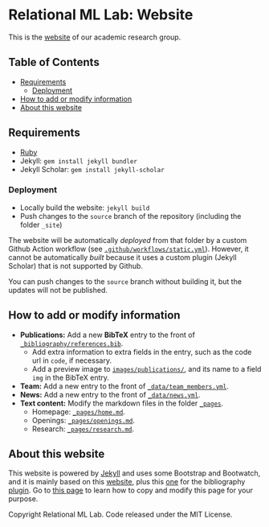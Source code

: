 # Relational ML Lab: Website

This is the [website](https://relationalml.github.io) of our academic research group.

## Table of Contents

* [Requirements](#requirements)
    * [Deployment](#deployment)
* [How to add or modify information](#how-to-add-or-modify-information)
* [About this website](#about-this-website)

## Requirements

* [Ruby](https://www.ruby-lang.org/en/)
* Jekyll: `gem install jekyll bundler`
* Jekyll Scholar: `gem install jekyll-scholar`

### Deployment

* Locally build the website: `jekyll build`
* Push changes to the `source` branch of the repository (including the folder `_site`)

The website will be automatically *deployed* from that folder by a custom Github Action workflow (see [`.github/workflows/static.yml`](.github/workflows/static.yml)). However, it cannot be automatically *built* because it uses a custom plugin (Jekyll Scholar) that is not supported by Github.

You can push changes to the `source` branch without building it, but the updates will not be published.

## How to add or modify information

* **Publications:** Add a new **BibTeX** entry to the front of [`_bibliography/references.bib`](_bibliography/references.bib).
    * Add extra information to extra fields in the entry, such as the code url in `code`, if necessary.
    * Add a preview image to [`images/publications/`](images/publications/), and its name to a field `img` in the BibTeX entry.
* **Team:** Add a new entry to the front of [`_data/team_members.yml`](_data/team_members.yml).
* **News:** Add a new entry to the front of [`_data/news.yml`](_data/news.yml).
* **Text content:** Modify the markdown files in the folder [`_pages`](_pages).
    * Homepage: [`_pages/home.md`](_pages/home.md).
    * Openings: [`_pages/openings.md`](_pages/openings.md).
    * Research: [`_pages/research.md`](_pages/research.md).

## About this website

This website is powered by [Jekyll](https://jekyllrb.com/) and uses some Bootstrap and Bootwatch, and it is mainly based on this [website](https://allanlab.org), plus this [one](https://alshedivat.github.io/al-folio/) for the bibliography [plugin](https://github.com/inukshuk/jekyll-scholar). Go to [this page](https://www.allanlab.org/aboutwebsite.html) to learn how to copy and modify this page for your purpose.

Copyright Relational ML Lab. Code released under the MIT License.
